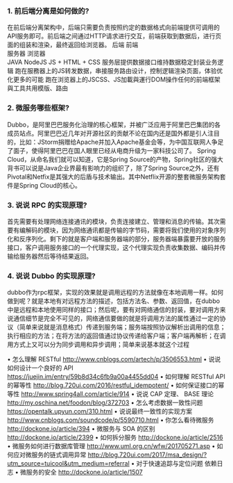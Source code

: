 ### 1. 前后端分离是如何做的? 

在前后端分离架构中，后端只需要负责按照约定的数据格式向前端提供可调用的API服务即可。前后端之间通过HTTP请求进行交互，前端获取到数据后，进行页面的组装和渲染，最终返回给浏览器。	后端	前端	 
服务器	浏览器	 	
JAVA	NodeJS	JS + HTML + CSS	
服务层提供数据接口维持数据稳定封装业务逻辑	跑在服務器上的JS转发数据，串接服务路由设计，控制逻辑渲染页面，体验优化更多的可能	跑在浏览器上的JSCSS、JS加載與運行DOM操作任何的前端框架與工具共用模版、路由	

### 2. 微服务哪些框架?

Dubbo，是阿里巴巴服务化治理的核心框架，并被广泛应用于阿里巴巴集团的各成员站点。阿里巴巴近几年对开源社区的贡献不论在国内还是国外都是引人注目的，比如：JStorm捐赠给Apache并加入Apache基金会等，为中国互联网人争足了面子，使得阿里巴巴在国人眼里已经从电商升级为一家科技公司了。
Spring Cloud，从命名我们就可以知道，它是Spring Source的产物，Spring社区的强大背书可以说是Java企业界最有影响力的组织了，除了Spring Source之外，还有Pivotal和Netfix是其强大的后盾与技术输出。其中Netflix开源的整套微服务架构套件是Spring Cloud的核心。

### 3. 说说 RPC 的实现原理?

首先需要有处理网络连接通讯的模块，负责连接建立、管理和消息的传输。其次需要有编解码的模块，因为网络通讯都是传输的字节码，需要将我们使用的对象序列化和反序列化。剩下的就是客户端和服务器端的部分，服务器端暴露要开放的服务接口，客户调用服务接口的一个代理实现，这个代理实现负责收集数据、编码并传输给服务器然后等待结果返回。

### 4. 说说 Dubbo 的实现原理?

dubbo作为rpc框架，实现的效果就是调用远程的方法就像在本地调用一样。如何做到呢？就是本地有对远程方法的描述，包括方法名、参数、返回值，在dubbo中是远程和本地使用同样的接口；然后呢，要有对网络通信的封装，要对调用方来说通信细节是完全不可见的，网络通信要做的就是将调用方法的属性通过一定的协议（简单来说就是消息格式）传递到服务端；服务端按照协议解析出调用的信息；执行相应的方法；在将方法的返回值通过协议传递给客户端；客户端再解析；在调用方式上又可以分为同步调用和异步调用；简单来说基本就这个过程

•  怎么理解 RESTful
http://www.cnblogs.com/artech/p/3506553.html
•  说说如何设计一个良好的 API
https://juejin.im/entry/59b8d34c6fb9a00a4455dd04
•  如何理解 RESTful API 的幂等性
http://blog.720ui.com/2016/restful_idempotent/
•  如何保证接口的幂等性
http://www.spring4all.com/article/914
•  说说 CAP 定理、 BASE 理论
http://my.oschina.net/foodon/blog/372703
•  怎么考虑数据一致性问题
https://opentalk.upyun.com/310.html
•  说说最终一致性的实现方案
http://www.cnblogs.com/soundcode/p/5590710.html
•  你怎么看待微服务
http://dockone.io/article/394
•  微服务与 SOA 的区别
http://dockone.io/article/2399
•  如何拆分服务
http://dockone.io/article/2516
•  微服务如何进行数据库管理
http://www.uml.org.cn/wfw/201705271.asp
•  如何应对微服务的链式调用异常
http://blog.720ui.com/2017/msa_design/?utm_source=tuicool&utm_medium=referral
•  对于快速追踪与定位问题
依赖日志
•  微服务的安全
http://dockone.io/article/1507
